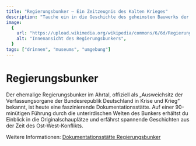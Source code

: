 ```yaml
---
title: "Regierungsbunker – Ein Zeitzeugnis des Kalten Krieges"
description: "Tauche ein in die Geschichte des geheimsten Bauwerks der Bundesrepublik Deutschland, versteckt unter den Weinbergen zwischen Ahrweiler und Dernau."
image:
  {
    url: "https://upload.wikimedia.org/wikipedia/commons/6/6d/Regierungsbunker_Ahrweiler_Innenansicht.jpg",
    alt: "Innenansicht des Regierungsbunkers",
  }
tags: ["drinnen", "museums", "umgebung"]
---
```


# Regierungsbunker

Der ehemalige Regierungsbunker im Ahrtal, offiziell als „Ausweichsitz der Verfassungsorgane der Bundesrepublik Deutschland in Krise und Krieg“ bekannt, ist heute eine faszinierende Dokumentationsstätte. Auf einer 90-minütigen Führung durch die unterirdischen Welten des Bunkers erhältst du Einblick in die Originalschauplätze und erfährst spannende Geschichten aus der Zeit des Ost-West-Konflikts.

Weitere Informationen: [Dokumentationsstätte Regierungsbunker](https://www.regbu.de)
